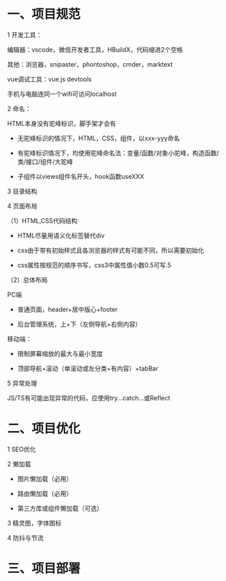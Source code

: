 # 一、项目规范

1 开发工具：

编辑器：vscode，微信开发者工具，HBuildX，代码缩进2个空格

其他：浏览器，snipaster，phontoshop，cmder，marktext

vue调试工具：vue.js devtools

手机与电脑连同一个wifi可访问localhost

2 命名：

HTML本身没有驼峰标识，脚手架才会有

* 无驼峰标识的情况下，HTML，CSS，组件，以xxx-yyy命名

* 有驼峰标识情况下，均使用驼峰命名法：变量/函数/对象小驼峰，构造函数/类/接口/组件/大驼峰

* 子组件以views组件名开头，hook函数useXXX

3 目录结构

4 页面布局

（1）HTML,CSS代码结构

* HTML尽量用语义化标签替代div

* css由于带有初始样式且各浏览器的样式有可能不同，所以需要初始化

* css属性按规范的顺序书写，css3中属性值小数0.5可写.5

（2）总体布局

PC端

* 普通页面，header+居中版心+footer

* 后台管理系统，上+下（左侧导航+右侧内容）

移动端：

* 限制屏幕缩放的最大与最小宽度

* 顶部导航+滚动（单滚动或左分类+有内容）+tabBar

5 异常处理

JS/TS有可能出现异常的代码，应使用try...catch...或Reflect 

# 二、项目优化

1 SEO优化

2 懒加载

* 图片懒加载（必用）

* 路由懒加载（必用）

* 第三方库或组件懒加载（可选）

3 精灵图，字体图标

4 防抖与节流

# 三、项目部署
